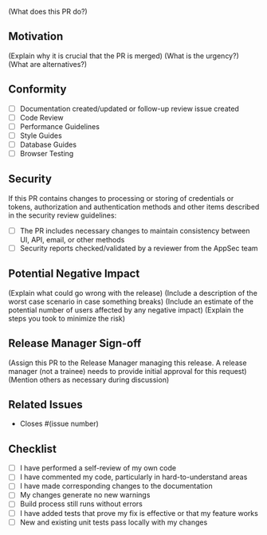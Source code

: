 (What does this PR do?)

## Motivation

(Explain why it is crucial that the PR is merged)
(What is the urgency?)
(What are alternatives?)

## Conformity

- [ ] Documentation created/updated or follow-up review issue created
- [ ] Code Review
- [ ] Performance Guidelines
- [ ] Style Guides
- [ ] Database Guides
- [ ] Browser Testing

## Security

If this PR contains changes to processing or storing of credentials or tokens, authorization and authentication methods and other items described in the security review guidelines:

- [ ] The PR includes necessary changes to maintain consistency between UI, API, email, or other methods
- [ ] Security reports checked/validated by a reviewer from the AppSec team

## Potential Negative Impact

(Explain what could go wrong with the release)
(Include a description of the worst case scenario in case something breaks)
(Include an estimate of the potential number of users affected by any negative impact)
(Explain the steps you took to minimize the risk)

## Release Manager Sign-off

(Assign this PR to the Release Manager managing this release. A release manager (not a trainee) needs to provide initial approval for this request)
(Mention others as necessary during discussion)

## Related Issues

- Closes #(issue number)

## Checklist

- [ ] I have performed a self-review of my own code
- [ ] I have commented my code, particularly in hard-to-understand areas
- [ ] I have made corresponding changes to the documentation
- [ ] My changes generate no new warnings
- [ ] Build process still runs without errors
- [ ] I have added tests that prove my fix is effective or that my feature works
- [ ] New and existing unit tests pass locally with my changes
